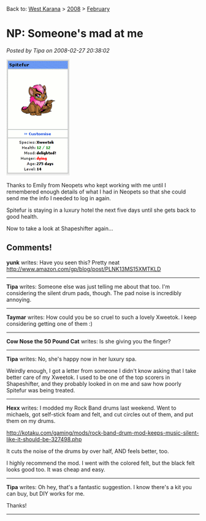 Back to: [West Karana](/posts/westkarana.md) > [2008](/posts/2008/westkarana.md) > [February](./westkarana.md)
# NP: Someone's mad at me

*Posted by Tipa on 2008-02-27 20:38:02*

![dying.gif](../../../uploads/2008/02/dying.gif)

Thanks to Emily from Neopets who kept working with me until I remembered enough details of what I had in Neopets so that she could send me the info I needed to log in again.

Spitefur is staying in a luxury hotel the next five days until she gets back to good health.

Now to take a look at Shapeshifter again...

## Comments!

**yunk** writes: Have you seen this? Pretty neat
http://www.amazon.com/gp/blog/post/PLNK13MS15XMTKLD

---

**Tipa** writes: Someone else was just telling me about that too. I'm considering the silent drum pads, though. The pad noise is incredibly annoying.

---

**Taymar** writes: How could you be so cruel to such a lovely Xweetok. I keep considering getting one of them :)

---

**Cow Nose the 50 Pound Cat** writes: Is she giving you the finger?

---

**Tipa** writes: No, she's happy now in her luxury spa.

Weirdly enough, I got a letter from someone I didn't know asking that I take better care of my Xweetok. I used to be one of the top scorers in Shapeshifter, and they probably looked in on me and saw how poorly Spitefur was being treated.

---

**Hexx** writes: I modded my Rock Band drums last weekend. Went to michaels, got self-stick foam and felt, and cut circles out of them, and put them on my drums.

http://kotaku.com/gaming/mods/rock-band-drum-mod-keeps-music-silent-like-it-should-be-327498.php

It cuts the noise of the drums by over half, AND feels better, too. 

I highly recommend the mod. I went with the colored felt, but the black felt looks good too. It was cheap and easy.

---

**Tipa** writes: Oh hey, that's a fantastic suggestion. I know there's a kit you can buy, but DIY works for me.

Thanks!

---

